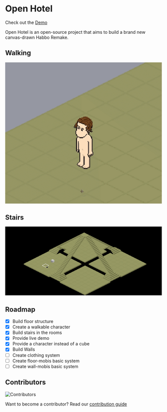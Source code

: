 # Open Hotel

Check out the [Demo](https://open-hotel-demo.netlify.com/)

Open Hotel is an open-source project that aims to build a brand new canvas-drawn Habbo Remake.

## Walking

![Open Hotel Client walking screenshot](./packages/client/public/resources/images/walk_around.gif)

## Stairs

![Open Hotel Client screenshot](./packages/client/public/resources/images/hclient.gif)

## Roadmap

- [x] Build floor structure
- [x] Create a walkable character
- [x] Build stairs in the rooms
- [x] Provide live demo
- [x] Provide a character instead of a cube
- [x] Build Walls
- [ ] Create clothing system
- [ ] Create floor-mobis basic system
- [ ] Create wall-mobis basic system

## Contributors

![Contributors](https://contributors-img.firebaseapp.com/image?repo=open-hotel/open-hotel-client)

Want to become a contributor? Read our [contribution guide](./CONTRIBUTING.md)
